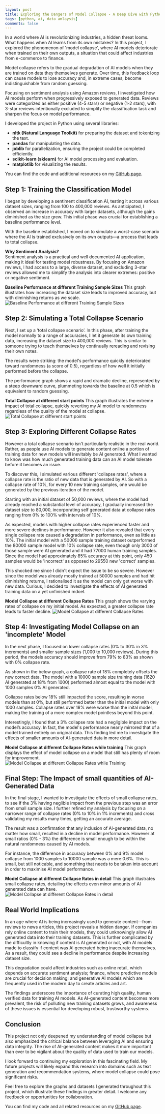 ```yaml
---
layout: post
title: Exploring the Dangers of Model Collapse - A Deep Dive with Python
tags: [python, ai, data anlaysis]
comments: false
--- 
```

In a world where AI is revolutionizing industries, a hidden threat looms. What happens when AI learns from its own mistakes? In this project, I explored the phenomenon of 'model collapse', where AI models deteriorate when trained on their own outputs, a situation that could affect industries from e-commerce to finance.

Model collapse refers to the gradual degradation of AI models when they are trained on data they themselves generate. Over time, this feedback loop can cause models to lose accuracy and, in extreme cases, become indistinguishable from random guessing.

Focusing on sentiment analysis using Amazon reviews, I investigated how AI models perform when progressively exposed to generated data. Reviews were categorized as either positive (4-5 stars) or negative (1-2 stars), with 3-star reviews intentionally excluded to simplify the classification task and sharpen the focus on model performance.

I developed the project in Python using several libraries:
- **nltk (Natural Language Toolkit)** for preparing the dataset and tokenizing the text.
- **pandas** for manipulating the data.
- **joblib** for parallelization, ensuring the project could be completed efficiently.
- **scikit-learn (sklearn)** for AI model processing and evaluation.
- **matplotlib** for visualizing the results.

You can find the code and additional resources on my [GitHub page](https://github.com/LoreviQ/ModelCollapse).

## Step 1: Training the Classification Model  

I began by developing a sentiment classification AI, testing it across various dataset sizes, ranging from 100 to 400,000 reviews. As anticipated, I observed an increase in accuracy with larger datasets, although the gains diminished as the size grew. This initial phase was crucial for establishing a baseline performance level. 

With the baseline established, I moved on to simulate a worst-case scenario where the AI is trained exclusively on its own outputs—a process that leads to total collapse.

**Why Sentiment Analysis?**  
Sentiment analysis is a practical and well documented AI application, making it ideal for testing model robustness. By focusing on Amazon reviews, I had access to a large, diverse dataset, and excluding 3-star reviews allowed me to simplify the analysis into clearer extremes: positive or negative sentiment.

**Baseline Performance at different Training Sample Sizes**
This graph illustrates how increasing the dataset size leads to improved accuracy, but with diminishing returns as we scale.
![Baseline Performance at different Training Sample Sizes](https://oliver.tj/assets/img/ModelCollapseGraphs/Score-SampleSize.png)

## Step 2: Simulating a Total Collapse Scenario  

Next, I set up a ‘total collapse scenario’. In this phase, after training the model normally to a range of accuracies, I let it generate its own training data, increasing the dataset size to 400,000 reviews. This is similar to someone trying to teach themselves by continually rereading and revising their own notes.

The results were striking: the model's performance quickly deteriorated toward randomness (a score of 0.5), regardless of how well it initially performed before the collapse.

The performance graph shows a rapid and dramatic decline, represented by a steep downward curve, plummeting towards the baseline at 0.5 which is equivalent to random guessing.

**Total Collapse at different start points**
This graph illustrates the extreme impact of total collapse, quickly reverting my AI model to randomness regardless of the quality of the model at collapse.
![Total Collapse at different start points](https://oliver.tj/assets/img/ModelCollapseGraphs/TotalColapse-SampleStarts.png)


## Step 3: Exploring Different Collapse Rates  

However a total collapse scenario isn't particularly realistic in the real world. Rather, as people use AI models to generate content online a portion of training data for new models will inevitably be AI generated. What I wanted to know was how much generated training data can an AI model tolerate before it becomes an issue. 

To discover this, I simulated various different 'collapse rates', where a collapse rate is the ratio of new data that is generated by AI. So with a collapse rate of 10%, for every 10 new training samples, one would be generated by the previous iteration of the model. 

Starting with an initial dataset of 50,000 reviews, where the model had already reached a substantial level of accuracy, I gradually increased the dataset size to 80,000, incorporating self generated data at collapse rates ranging from 0% to 100% with intervals of 10%.

As expected, models with higher collapse rates experienced faster and more severe declines in performance. However it also revealed that every single collapse rate caused a degradation in performance, even as little as 10%. The initial model with a 50000 sample training dataset outperformed the 80000 sample model with 10% collapse rate, even though only 3000 of those sample were AI generated and it had 77000 human training samples. Since the model had approximately 85% accuracy at this point, only 450 samples would be 'incorrect' as opposed to 29550 new 'correct' samples.

This shocked me since I didn't expect the issue to be so severe. However since the model was already mostly trained at 50000 samples and had hit diminishing returns, I rationalised it as the model can only get worse with new data. Curious, I decided to investigate the effects of AI generated training data on a yet unfinished mdoel.

**Model Collapse at different Collapse Rates**
This graph shows the varying rates of collapse on my initial model. As expected, a greater collapse rate leads to faster decline.
![Model Collapse at different Collapse Rates](https://oliver.tj/assets/img/ModelCollapseGraphs/CollapseRates.png)

## Step 4: Investigating Model Collapse on an 'incomplete' Model

In the next phase, I focused on lower collapse rates (0% to 30% in 3% increments) and smaller sample sizes (1,000 to 10,000 reviews). During this period, the models accuracy should improve from 79% to 83% as shown with 0% collapse rate.

As shown in the below graph, a collapse rate of 18% completely offsets the new correct data. The model with a 10000 sample size training data (1620 AI generated at 18% from 1000) performed almost equal to the model with 1000 samples 0% AI generated.

Collapse rates below 18% still impacted the score, resulting in worse models than at 0%, but still performed better than the initial model with only 1000 samples. Collapse rates over 18% were worse than the inital model, making the training of a more complex model pointless beyond this point.

Interestingly, I found that a 3% collapse rate had a negligible impact on the model’s accuracy. In fact, the model's performance nearly mirrored that of a model trained entirely on original data. This finding led me to investigate the effects of smaller amounts of AI-generated data in more detail.

**Model Collapse at different Collapse Rates while training**
This graph displays the effect of model collapse on a model that still has plenty of room for improvement.
![Model Collapse at different Collapse Rates while Training](https://oliver.tj/assets/img/ModelCollapseGraphs/CollapseRatesWhileTraining.png)

## Final Step: The Impact of small quantities of AI-Generated Data  

In the final stage, I wanted to investigate the effects of small collapse rates, to see if the 3% having neglible impact from the previous step was an error from small sample size. I further refined my analysis by focusing on a narrower range of collapse rates (0% to 10% in 1% increments) and cross validating my results many times, getting an accurate average. 

The result was a confirmation that any inclusion of AI-generated data, no matter how small, resulted in a decline in model performance. However at small ratios (0% - 3%) the difference is small enough to be within the natural randomness caused by AI models. 

For instance, the difference in accuracy between 0% and 9% model collapse from 1000 samples to 10000 sample was a mere 0.6%. This is small, but still noticable, and something that needs to be taken into account in order to maximise AI model performance.

**Model Collapse at different Collapse Rates in detail**
This graph illustrates small collapse rates, detailing the effects even minor amounts of AI generated data can have.
![Model Collapse at different Collapse Rates in detail](https://oliver.tj/assets/img/ModelCollapseGraphs/CollapseRatesDetail.png)

## Real World Implications  

In an age where AI is being increasingly used to generate content—from reviews to news articles, this project reveals a hidden danger. If companies rely online content to train their models, they could unknowingly allow AI generated data into their training datasets. This is further complicated by the difficultly in knowing if content is AI generated or not, with AI models made to classify if content was AI generated being inaccurate themselves. As a result, they could see a decline in performance despite increasing dataset size. 

This degradation could affect industries such as online retail, which depends on accurate sentiment analysis; finance, where predictive models are crucial for decision making; and generative AI models which are frequently used in the modern day to create articles and art.

The findings underscore the importance of curating high quality, human verified data for training AI models. As AI-generated content becomes more prevalent, the risk of polluting new training datasets grows, and awareness of these issues is essential for developing robust, trustworthy systems.

## Conclusion  

This project not only deepened my understanding of model collapse but also emphasized the critical balance between leveraging AI and ensuring data integrity. The rise of AI-generated content makes it more important than ever to be vigilant about the quality of data used to train our models.

I look forward to continuing my exploration in this fascinating field. My future projects will likely expand this research into domains such as text generation and recommendation systems, where model collapse could pose significant risks.  

Feel free to explore the graphs and datasets I generated throughout this project, which illustrate these findings in greater detail. I welcome any feedback or opportunities for collaboration.

You can find my code and all related resources on my [GitHub page](https://github.com/LoreviQ/ModelCollapse).